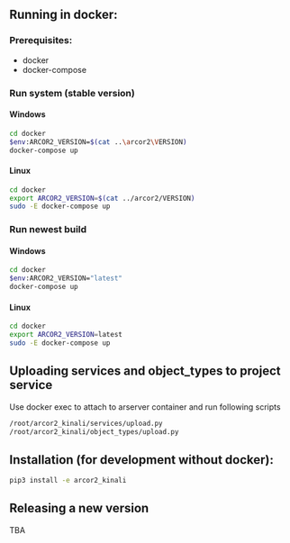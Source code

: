 

## Running in docker:

### Prerequisites:

 - docker
 - docker-compose


### Run system (stable version)
#### Windows

```bash
cd docker
$env:ARCOR2_VERSION=$(cat ..\arcor2\VERSION)
docker-compose up
```

#### Linux

```bash
cd docker
export ARCOR2_VERSION=$(cat ../arcor2/VERSION)
sudo -E docker-compose up
```

### Run newest build
#### Windows

```bash
cd docker
$env:ARCOR2_VERSION="latest"
docker-compose up
```

#### Linux

```bash
cd docker
export ARCOR2_VERSION=latest
sudo -E docker-compose up
```

## Uploading services and object_types to project service
Use docker exec to attach to arserver container and run following scripts 
```bash
/root/arcor2_kinali/services/upload.py
/root/arcor2_kinali/object_types/upload.py
```

## Installation (for development without docker):
```bash
pip3 install -e arcor2_kinali
```

## Releasing a new version
 TBA
